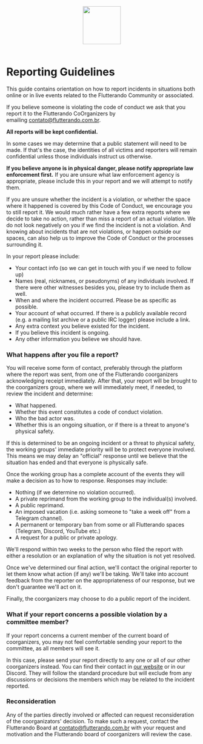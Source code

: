 <Center><img src='https://miro.medium.com/max/1134/1*CTBedeQiWb4-75peW1IF3w.png' height=100></Center>

<br>

# Reporting Guidelines

This guide contains orientation on how to report incidents in situations both online or in live events related to the Flutterando Community or associated. 

If you believe someone is violating the code of conduct we ask that you report it to the Flutterando CoOrganizers by emailing [contato@flutterando.com.br](mailto:contato@flutterando.com.br). 

**All reports will be kept confidential.** 

In some cases we may determine that a public statement will need to be made. If that's the case, the identities of all victims and reporters will remain confidential unless those individuals instruct us otherwise.

**If you believe anyone is in physical danger, please notify appropriate law enforcement first.** If you are unsure what law enforcement agency is appropriate, please include this in your report and we will attempt to notify them.

If you are unsure whether the incident is a violation, or whether the space where it happened is covered by this Code of Conduct, we encourage you to still report it. We would much rather have a few extra reports where we decide to take no action, rather than miss a report of an actual violation. We do not look negatively on you if we find the incident is not a violation. And knowing about incidents that are not violations, or happen outside our spaces, can also help us to improve the Code of Conduct or the processes surrounding it.

In your report please include:

- Your contact info (so we can get in touch with you if we need to follow up)
- Names (real, nicknames, or pseudonyms) of any individuals involved. If there were other witnesses besides you, please try to include them as well.
- When and where the incident occurred. Please be as specific as possible.
- Your account of what occurred. If there is a publicly available record (e.g. a mailing list archive or a public IRC logger) please include a link.
- Any extra context you believe existed for the incident.
- If you believe this incident is ongoing.
- Any other information you believe we should have.

### **What happens after you file a report?**

You will receive some form of contact, preferably through the platform where the report was sent, from one of the Flutterando coorganizers acknowledging receipt immediately. 
After that, your report will be brought to the coorganizers group, where we will immediately meet, if needed, to review the incident and determine:

- What happened.
- Whether this event constitutes a code of conduct violation.
- Who the bad actor was.
- Whether this is an ongoing situation, or if there is a threat to anyone's physical safety.

If this is determined to be an ongoing incident or a threat to physical safety, the working groups' immediate priority will be to protect everyone involved. This means we may delay an "official" response until we believe that the situation has ended and that everyone is physically safe.

Once the working group has a complete account of the events they will make a decision as to how to response. Responses may include:

- Nothing (if we determine no violation occurred).
- A private reprimand from the working group to the individual(s) involved.
- A public reprimand.
- An imposed vacation (i.e. asking someone to "take a week off" from a Telegram channel).
- A permanent or temporary ban from some or all Flutterando spaces (Telegram, Discord, YouTube etc.)
- A request for a public or private apology.

We'll respond within two weeks to the person who filed the report with either a resolution or an explanation of why the situation is not yet resolved.

Once we've determined our final action, we'll contact the original reporter to let them know what action (if any) we'll be taking. We'll take into account feedback from the reporter on the appropriateness of our response, but we don't guarantee we'll act on it.

Finally, the coorganizers may choose to do a public report of the incident.

### **What if your report concerns a possible violation by a committee member?**

If your report concerns a current member of the current board of coorganizers, you may not feel comfortable sending your report to the committee, as all members will see it.
 
In this case, please send your report directly to any one or all of our other coorganizers instead. You can find their contact in <a href='www.flutterando.com.br'>our website</a> or in our Discord.
They will follow the standard procedure but will exclude from any discussions or decisions the members which may be related to the incident reported. 

### **Reconsideration**

Any of the parties directly involved or affected can request reconsideration of the coorganizators' decision. To make such a request, contact the Flutterando Board at [contato@flutterando.com.br](mailto:contato@flutterando.com.br) with your request and motivation and the Flutterando board of coorganizers will review the case.